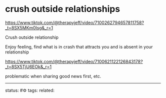 # crush outside relationships
https://www.tiktok.com/@therapyjeff/video/7100262794657811758?_t=8SX5MKm0Isg&_r=1

Crush outside relationship

Enjoy feeling, find what is in crash that attracts you and is absent in your relationship


https://www.tiktok.com/@therapyjeff/video/7100621122126843178?_t=8SX5TjU6EOk&_r=1

problematic when
sharing good news first, etc.

---
status: #⚙️ 
tags: 
related: 